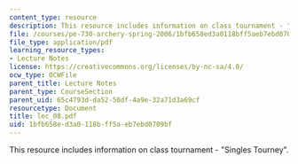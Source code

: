 ```yaml
---
content_type: resource
description: This resource includes information on class tournament - "Singles Tourney".
file: /courses/pe-730-archery-spring-2006/1bfb658ed3a0118bff5aeb7ebd0709bf_lec_08.pdf
file_type: application/pdf
learning_resource_types:
- Lecture Notes
license: https://creativecommons.org/licenses/by-nc-sa/4.0/
ocw_type: OCWFile
parent_title: Lecture Notes
parent_type: CourseSection
parent_uid: 65c4793d-da52-50df-4a9e-32a71d3a69cf
resourcetype: Document
title: lec_08.pdf
uid: 1bfb658e-d3a0-118b-ff5a-eb7ebd0709bf
---
```

This resource includes information on class tournament - "Singles Tourney".